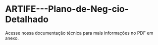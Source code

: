 # ARTIFE---Plano-de-Neg-cio-Detalhado
Acesse nossa documentação técnica para mais informações no PDF em anexo.

